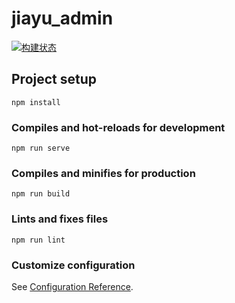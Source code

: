 # jiayu_admin

[![构建状态](https://apm29.coding.net/badges/jiayu_java/job/223149/master/build.svg)](https://apm29.coding.net/p/jiayu_java/ci/job)

## Project setup
```
npm install
```

### Compiles and hot-reloads for development
```
npm run serve
```

### Compiles and minifies for production
```
npm run build
```

### Lints and fixes files
```
npm run lint
```

### Customize configuration
See [Configuration Reference](https://cli.vuejs.org/config/).
